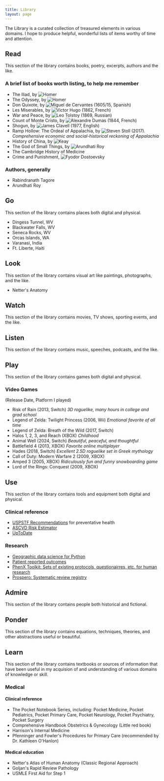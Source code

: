 ```yaml
---
title: Library
layout: page
---
```


The Library is a curated collection of treasured elements in various domains. I hope to produce helpful, wonderful lists of items worthy of time and attention.

## Read

This section of the library contains books, poetry, excerpts, authors and the like.

### A brief list of books worth listing, to help me remember

- The Iliad, by ![Homer](https://upload.wikimedia.org/wikipedia/commons/1/1c/Homer_British_Museum.jpg)
- The Odyssey, by ![Homer](https://upload.wikimedia.org/wikipedia/commons/1/1c/Homer_British_Museum.jpg)
- Don Quixote, by ![Miguel de Cervantes](https://upload.wikimedia.org/wikipedia/commons/0/09/Cervantes_J%C3%A1uregui.jpg) (1605/15, Spanish)
- Les Miserables, by ![Victor Hugo](https://upload.wikimedia.org/wikipedia/commons/thumb/e/e6/Victor_Hugo_by_%C3%89tienne_Carjat_1876_-_full.jpg/1200px-Victor_Hugo_by_%C3%89tienne_Carjat_1876_-_full.jpg) (1862, French)
- War and Peace, by ![Leo Tolstoy](https://cdn.britannica.com/94/4694-050-CABE0BB0/Leo-Tolstoy.jpg) (1869, Russian)
- Count of Monte Cristo, by ![Alexandre Dumas](https://upload.wikimedia.org/wikipedia/commons/c/c6/Nadar_-_Alexandre_Dumas_p%C3%A8re_%281802-1870%29_-_1983.198_-_Cleveland_Museum_of_Art.jpg) (1844, French)
- Shogun, by ![James Clavell](https://cdn.britannica.com/14/255414-050-4EC1222C/author-James-Clavell.jpg) (1977, English)
- Ramp Hollow: The Ordeal of Appalachia, by ![Steven Stoll](https://9b16f79ca967fd0708d1-2713572fef44aa49ec323e813b06d2d9.ssl.cf2.rackcdn.com/1140x_a10-7_cTC/Stoll-Steven-by-Tom-Stoelker-1-1569154751.jpg) (2017). *Comprehensive economic and social-historical reckoning of Appalachia*
- History of China, by ![Keay](https://media.cntraveler.com/photos/6345822956bb3cb685b1d987/master/w_1600%2Cc_limit/John-Keay-writer.jpg)
- The God of Small Things, by ![Arundhati Roy](https://compote.slate.com/images/7a1502d0-3c54-4796-9877-ae729c760156.jpg)
- The Cambridge History of Medicine
- Crime and Punishment, ![Fyodor Dostoevsky](https://upload.wikimedia.org/wikipedia/commons/7/78/Vasily_Perov_-_%D0%9F%D0%BE%D1%80%D1%82%D1%80%D0%B5%D1%82_%D0%A4.%D0%9C.%D0%94%D0%BE%D1%81%D1%82%D0%BE%D0%B5%D0%B2%D1%81%D0%BA%D0%BE%D0%B3%D0%BE_-_Google_Art_Project.jpg)

### Authors, generally

- Rabindranath Tagore
- Arundhati Roy

## Go

This section of the library contains places both digital and physical.

- Dingess Tunnel, WV
- Blackwater Falls, WV
- Seneca Rocks, WV
- Orcas Islands, WA
- Varanasi, India
- Ft. Liberte, Haiti

## Look

This section of the library contains visual art like paintings, photographs, and the like.

- Netter's Anatomy

## Watch

This section of the library contains movies, TV shows, sporting events, and the like.

## Listen

This section of the library contains music, speeches, podcasts, and the like.

## Play

This section of the library contains games both digital and physical.

### Video Games

(Release Date, Platform I played)

- Risk of Rain (2013, Switch) *3D roguelike, many hours in college and grad school*
- Legend of Zelda: Twilight Princess (2006, Wii) *Emotional favorite of all time*
- Legend of Zelda: Breath of the Wild (2017, Switch)
- Halos 1, 2, 3, and Reach (XBOX) *Childhood*
- Animal Well (2024, Switch) *Beautiful, peaceful, and thoughtful*
- Battlefield 4 (2013, XBOX) *Favorite online multiplayer*
- Hades (2018, Switch) *Excellent 2.5D roguelike set in Greek mythology*
- Call of Duty: Modern Warfare 2 (2009, XBOX)
- Amped 3 (2005, XBOX) *Ridiculously fun and funny snowboarding game*
- Lord of the Rings: Conquest (2009, XBOX)

## Use

This section of the library contains tools and equipment both digital and physical.

### Clinical reference

- [USPSTF Recommendations](https://www.uspreventiveservicestaskforce.org/uspstf/topic_search_results?topic_status=P) for preventative health
- [ASCVD Risk Estimator](https://tools.acc.org/ascvd-risk-estimator-plus/#!/calculate/estimate/)
- [UpToDate](https://www.uptodate.com/contents/search)

### Research

- [Geographic data science for Python](https://geographicdata.science/book/intro.html#)
- [Patient reported outcomes](https://www.healthmeasures.net/explore-measurement-systems/promis)
- [PhenX Toolkit: Sets of existing protocols, questionairres, etc. for human research](https://www.phenxtoolkit.org/)
- [Prospero: Systematic review registry](https://www.crd.york.ac.uk/prospero/)

## Admire

This section of the library contains people both historical and fictional.

## Ponder

This section of the library contains equations, techniques, theories, and other abstractions useful or beautiful.

## Learn

This section of the library contains textbooks or sources of information that have been useful in my acquision of and understanding of various domains of knowledge or skill.

### Medical

#### Clinical reference
- The Pocket Notebook Series, including: Pocket Medicine, Pocket Pediatrics, Pocket Primary Care, Pocket Neurology, Pocket Psychiatry, Pocket Surgery
- Comprehensive Handbook Obstetrics & Gynecology (Little red book)
- Harrison's Internal Medicine
- Pfenninger and Fowler's Procedures for Primary Care (recommended by Dr. Kathleen O'Hanlon)

#### Medical education
- Netter's Atlas of Human Anatomy (Classic Regional Approach)
- Goljan's Rapid Review Pathology
- USMLE First Aid for Step 1